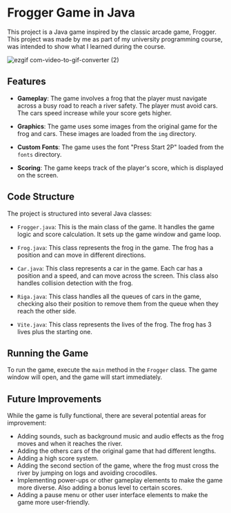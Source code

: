 # Frogger Game in Java

This project is a Java game inspired by the classic arcade game, Frogger. This project was made by me as part of my
university programming course, was intended to show what I learned during the course.

![ezgif com-video-to-gif-converter (2)](https://github.com/Angello-Pomayay/FROGGER_Java/assets/159076658/d719c7b6-569c-404e-a2f2-203415f674cf)

## Features

- **Gameplay**: The game involves a frog that the player must navigate across a busy road to reach a river safety. The player must avoid cars. The cars speed increase while your score gets higher.

- **Graphics**: The game uses some images from the original game for the frog and cars. These images are loaded from the `img` directory.

- **Custom Fonts**: The game uses the font "Press Start 2P" loaded from the `fonts` directory.

- **Scoring**: The game keeps track of the player's score, which is displayed on the screen.

## Code Structure

The project is structured into several Java classes:

- `Frogger.java`: This is the main class of the game. It handles the game logic and score calculation. It sets up the game window and game loop.

- `Frog.java`: This class represents the frog in the game. The frog has a position and can move in different directions.

- `Car.java`: This class represents a car in the game. Each car has a position and a speed, and can move across the screen. This class also handles collision detection with the frog.

- `Riga.java`: This class handles all the queues of cars in the game, checking also their position to remove them from the queue when they reach the other side.

- `Vite.java`: This class represents the lives of the frog. The frog has 3 lives plus the starting one.

## Running the Game

To run the game, execute the `main` method in the `Frogger` class. The game window will open, and the game will start immediately.

## Future Improvements

While the game is fully functional, there are several potential areas for improvement:

- Adding sounds, such as background music and audio effects as the frog moves and when it reaches the river.
- Adding the others cars of the original game that had different lengths.
- Adding a high score system.
- Adding the second section of the game, where the frog must cross the river by jumping on logs and avoiding crocodiles.
- Implementing power-ups or other gameplay elements to make the game more diverse. Also adding a bonus level to certain scores.
- Adding a pause menu or other user interface elements to make the game more user-friendly.
